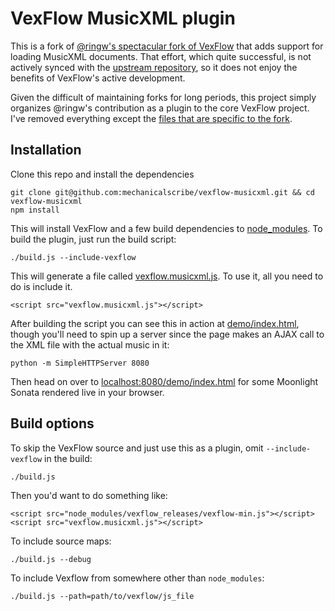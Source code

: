 # VexFlow MusicXML plugin

This is a fork of [@ringw's spectacular fork of VexFlow](https://github.com/ringw/vexflow/tree/musicxml) that adds support for loading MusicXML documents. That effort, which quite successful, is not actively synced with the [upstream repository](https://github.com/0xfe/vexflow), so it does not enjoy the benefits of VexFlow's active development.

Given the difficult of maintaining forks for long periods, this project simply organizes @ringw's contribution as a plugin to the core VexFlow project. I've removed everything except the [files that are specific to the fork](https://github.com/ringw/vexflow/compare/0xfe:master...musicxml).

## Installation

Clone this repo and install the dependencies

	git clone git@github.com:mechanicalscribe/vexflow-musicxml.git && cd vexflow-musicxml
	npm install

This will install VexFlow and a few build dependencies to [node_modules](/node_modules). To build the plugin, just run the build script:

	./build.js --include-vexflow

This will generate a file called [vexflow.musicxml.js](vexflow.musicxml.js). To use it, all you need to do is include it.

	<script src="vexflow.musicxml.js"></script>

After building the script you can see this in action at [demo/index.html](demo/index.html), though you'll need to spin up a server since the page makes an AJAX call to the XML file with the actual music in it:

	python -m SimpleHTTPServer 8080

Then head on over to [localhost:8080/demo/index.html](http://localhost:8080/demo/index.html) for some Moonlight Sonata rendered live in your browser.

## Build options

To skip the VexFlow source and just use this as a plugin, omit `--include-vexflow` in the build:

	./build.js

Then you'd want to do something like:

	<script src="node_modules/vexflow_releases/vexflow-min.js"></script>
	<script src="vexflow.musicxml.js"></script>

To include source maps:

	./build.js --debug

To include Vexflow from somewhere other than `node_modules`:

	./build.js --path=path/to/vexflow/js_file